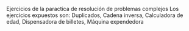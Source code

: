 Ejercicios de la paractica de resolución de problemas complejos
Los ejercicios expuestos son: Duplicados, Cadena inversa, Calculadora de edad, Dispensadora de billetes, Máquina expendedora
